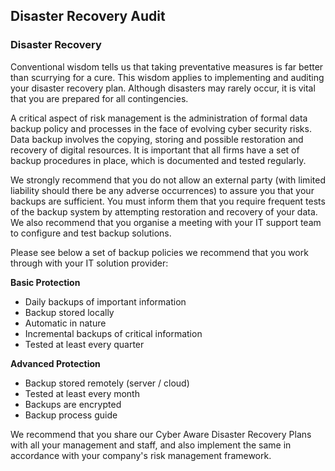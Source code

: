 ## Disaster Recovery Audit
### Disaster Recovery

Conventional wisdom tells us that taking preventative measures is far better than scurrying for a cure. This wisdom applies to implementing and auditing your disaster recovery plan. Although disasters may rarely occur, it is vital that you are prepared for all contingencies.

A critical aspect of risk management is the administration of formal data backup policy and processes in the face of evolving cyber security risks. Data backup involves the copying, storing and possible restoration and recovery of digital resources. It is important that all firms have a set of backup procedures in place, which is documented and tested regularly.

We strongly recommend that you do not allow an external party (with limited liability should there be any adverse occurrences) to assure you that your backups are sufficient. You must inform them that you require frequent tests of the backup system by attempting restoration and recovery of your data. We also recommend that you organise a meeting with your IT support team to configure and test backup solutions.

Please see below a set of backup policies we recommend that you work through with your IT solution provider:

**Basic Protection**

- Daily backups of important information
- Backup stored locally
- Automatic in nature
- Incremental backups of critical information
- Tested at least every quarter

**Advanced Protection**

- Backup stored remotely (server / cloud)
- Tested at least every month
- Backups are encrypted
- Backup process guide

We recommend that you share our Cyber Aware Disaster Recovery Plans with all your management and staff, and also implement the same in accordance with your company's risk management framework.